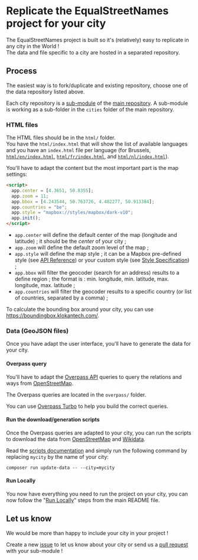 # Replicate the EqualStreetNames project for your city

The EqualStreetNames project is built so it's (relatively) easy to replicate in any city in the World !  
The data and file specific to a city are hosted in a separated repository.

## Process

The easiest way is to fork/duplicate and existing repository, choose one of the data repository listed above.

Each city repository is a [sub-module](https://git-scm.com/book/en/v2/Git-Tools-Submodules) of the [main repository](https://github.com/EqualStreetNames/equalstreetnames). A sub-module is working as a sub-folder in the `cities` folder of the main repository.

### HTML files

The HTML files should be in the `html/` folder.  
You have the `html/index.html` that will show the list of available languages and you have an `index.html` file per language (for Brussels, [`html/en/index.html`](https://github.com/EqualStreetNames/equalstreetnames-brussels/blob/master/html/en/index.html), [`html/fr/index.html`](https://github.com/EqualStreetNames/equalstreetnames-brussels/blob/master/html/fr/index.html), and [`html/nl/index.html`](https://github.com/EqualStreetNames/equalstreetnames-brussels/blob/master/html/nl/index.html)).

You'll have to adapt the content but the most important part is the map settings:

```html
<script>
  app.center = [4.3651, 50.8355];
  app.zoom = 11;
  app.bbox = [4.243544, 50.763726, 4.482277, 50.913384];
  app.countries = "be";
  app.style = "mapbox://styles/mapbox/dark-v10";
  app.init();
</script>
```

- `app.center` will define the default center of the map (longitude and latitude) ; it should be the _center_ of your city ;
- `app.zoom` will define the default zoom level of the map ;
- `app.style` will define the map style ; it can be a Mapbox pre-defined style (see [API Reference](https://docs.mapbox.com/mapbox-gl-js/api/#map)) or your custom style (see [Style Specification](https://docs.mapbox.com/mapbox-gl-js/style-spec/)) ;
- `app.bbox` will filter the geocoder (search for an address) results to a define region ; the format is : min. longitude, min. latitude, max. longitude, max. latitude ;
- `app.countries` will filter the geocoder results to a specific country (or list of countries, separated by a comma) ;

To calculate the bounding box around your city, you can use <https://boundingbox.klokantech.com/>.

### Data (GeoJSON files)

Once you have adapt the user interface, you'll have to generate the data for your city.

#### Overpass query

You'll have to adapt the [Overpass API](https://wiki.openstreetmap.org/wiki/Overpass_API) queries to query the relations and ways from [OpenStreetMap](https://openstreetmap.org).

The Overpass queries are located in the `overpass/` folder.

You can use [Overpass Turbo](https://overpass-turbo.eu/) to help you build the correct queries.

#### Run the download/generation scripts

Once the Overpass queries are adapted to your city, you can run the scripts to download the data from [OpenStreetMap](https://openstreetmap.org) and [Wikidata](https://www.wikidata.org/).

Read the [scripts documentation](./scripts/README.md) and simply run the following command by replacing `mycity` by the name of your city:

```shell
composer run update-data -- --city=mycity
```

#### Run Locally

You now have everything you need to run the project on your city, you can now follow the "[Run Locally](../README.md#run-locally)" steps from the main README file.

## Let us know

We would be more than happy to include your city in your project !

Create a new [issue](https://github.com/EqualStreetNames/equalstreetnames/issues) to let us know about your city or send us a [pull request](https://github.com/EqualStreetNames/equalstreetnames/pulls) with your sub-module !
